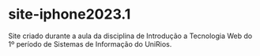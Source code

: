 # site-iphone2023.1
Site criado durante a aula da disciplina de Introdução a Tecnologia Web do 1º período de Sistemas de Informação do UniRios.
